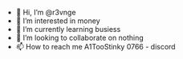 - 👋 Hi, I’m @r3vnge
- 👀 I’m interested in money
- 🌱 I’m currently learning busiess
- 💞️ I’m looking to collaborate on nothing
- 📫 How to reach me A1TooStinky 0766 - discord

<!---
r3vnge/r3vnge is a ✨ special ✨ repository because its `README.md` (this file) appears on your GitHub profile.
You can click the Preview link to take a look at your changes.
--->
